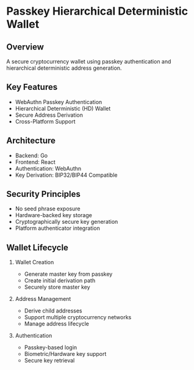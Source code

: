 # Passkey Hierarchical Deterministic Wallet

## Overview
A secure cryptocurrency wallet using passkey authentication and hierarchical deterministic address generation.

## Key Features
- WebAuthn Passkey Authentication
- Hierarchical Deterministic (HD) Wallet
- Secure Address Derivation
- Cross-Platform Support

## Architecture
- Backend: Go
- Frontend: React
- Authentication: WebAuthn
- Key Derivation: BIP32/BIP44 Compatible

## Security Principles
- No seed phrase exposure
- Hardware-backed key storage
- Cryptographically secure key generation
- Platform authenticator integration

## Wallet Lifecycle
1. Wallet Creation
   - Generate master key from passkey
   - Create initial derivation path
   - Securely store master key

2. Address Management
   - Derive child addresses 
   - Support multiple cryptocurrency networks
   - Manage address lifecycle

3. Authentication
   - Passkey-based login
   - Biometric/Hardware key support
   - Secure key retrieval
